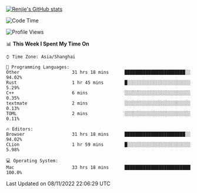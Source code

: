 [![Renjie's GitHub stats](https://github-readme-stats.vercel.app/api?username=liurenjie1024&show_icons=true&theme=chartreuse-dark)](https://github.com/anuraghazra/github-readme-stats)

<!--START_SECTION:waka-->
![Code Time](http://img.shields.io/badge/Code%20Time-312%20hrs%2042%20mins-blue)

![Profile Views](http://img.shields.io/badge/Profile%20Views-20-blue)

📊 **This Week I Spent My Time On** 

```text
⌚︎ Time Zone: Asia/Shanghai

💬 Programming Languages: 
Other                    31 hrs 18 mins      ███████████████████████░░   94.02% 
Rust                     1 hr 45 mins        █░░░░░░░░░░░░░░░░░░░░░░░░   5.29% 
C++                      6 mins              ░░░░░░░░░░░░░░░░░░░░░░░░░   0.35% 
textmate                 2 mins              ░░░░░░░░░░░░░░░░░░░░░░░░░   0.13% 
TOML                     2 mins              ░░░░░░░░░░░░░░░░░░░░░░░░░   0.11%

🔥 Editors: 
Browser                  31 hrs 18 mins      ███████████████████████░░   94.02% 
CLion                    1 hr 59 mins        █░░░░░░░░░░░░░░░░░░░░░░░░   5.98%

💻 Operating System: 
Mac                      33 hrs 18 mins      █████████████████████████   100.0%

```


 Last Updated on 08/11/2022 22:06:29 UTC
<!--END_SECTION:waka-->

